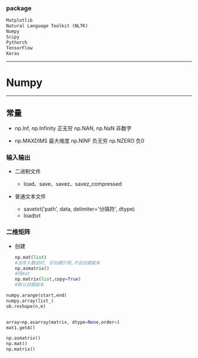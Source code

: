 

### package

```python
Matplotlib
Natural Language Toolkit (NLTK)
Numpy
Scipy
Pythorch
TensorFlow
Keras
```



---

# 

# Numpy

---

## 常量

* np.Inf, np.Infinity 正无穷 np.NAN, np.NaN 非数字  

* np.MAXDIMS 最大维度 np.NINF 负无穷 np.NZERO 负0
  
  

### 输入输出

* 二进制文件  
  
  * load、save、savez、savez_compressed  

* 普通文本文件  
  
  * savetxt('path', data, delimiter='分隔符', dtype)  
  * loadtxt

### 二维矩阵

- 创建
  
  ```python
  np.mat(list)
  #当传入数组时, 仅创建引用,不会创建副本
  np.asmatrix()
  #同mat
  np.matrix(list,copy=True)
  #默认创建副本
  
  
  ```
  
  

```python
numpy.arange(start,end)
numpy.array(list_)
ob.reshape(n,m)


array=np.asarray(matrix, dtype=None,order=)
mat1.getA()

np.asmatrix()
np.mat()
np.matrix()



```


